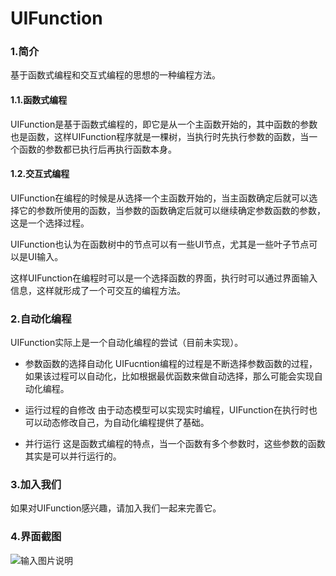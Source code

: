 # UIFunction

### 1.简介
基于函数式编程和交互式编程的思想的一种编程方法。

#### 1.1.函数式编程
UIFunction是基于函数式编程的，即它是从一个主函数开始的，其中函数的参数也是函数，这样UIFunction程序就是一棵树，当执行时先执行参数的函数，当一个函数的参数都已执行后再执行函数本身。

#### 1.2.交互式编程
UIFunction在编程的时候是从选择一个主函数开始的，当主函数确定后就可以选择它的参数所使用的函数，当参数的函数确定后就可以继续确定参数函数的参数，这是一个选择过程。

UIFunction也认为在函数树中的节点可以有一些UI节点，尤其是一些叶子节点可以是UI输入。

这样UIFunction在编程时可以是一个选择函数的界面，执行时可以通过界面输入信息，这样就形成了一个可交互的编程方法。

### 2.自动化编程
UIFunction实际上是一个自动化编程的尝试（目前未实现）。

- 参数函数的选择自动化
UIFucntion编程的过程是不断选择参数函数的过程，如果该过程可以自动化，比如根据最优函数来做自动选择，那么可能会实现自动化编程。

- 运行过程的自修改
由于动态模型可以实现实时编程，UIFunction在执行时也可以动态修改自己，为自动化编程提供了基础。

- 并行运行
这是函数式编程的特点，当一个函数有多个参数时，这些参数的函数其实是可以并行运行的。

### 3.加入我们
如果对UIFunction感兴趣，请加入我们一起来完善它。

### 4.界面截图
![输入图片说明](https://www.xworker.org/files/2021/0913/180511uifunction.jpg "在这里输入图片标题")